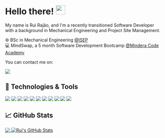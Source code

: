 
# Hello there! <img src="https://raw.githubusercontent.com/MartinHeinz/MartinHeinz/master/wave.gif" width="30px" height="30px" />

My name is Rui Rajão, and I'm a recently transitioned Software Developer with a background in Mechanical Engineering and Project Site Management.

:gear: BSc in Mechanical Engineering [@ISEP](https://www.isep.ipp.pt/) <br />
:computer: MindSwap, a 5 month Software Development Bootcamp  [@Mindera Code Academy](https://minderacodeacademy.com/) <br />

You can contact me on:
<!--- Github and mail:to --->
<a href="https://www.linkedin.com/in/rui-rajao//">
<img src="https://camo.githubusercontent.com/a80d00f23720d0bc9f55481cfcd77ab79e141606829cf16ec43f8cacc7741e46/68747470733a2f2f696d672e736869656c64732e696f2f62616467652f4c696e6b6564496e2d3030373742353f7374796c653d666f722d7468652d6261646765266c6f676f3d6c696e6b6564696e266c6f676f436f6c6f723d7768697465"/>
</a>

[//]: # (<a href="mailto:ruijmrajao@gmail.com?cc=ruijmrajao@gmail.com">)

[//]: # (  <img src="https://camo.githubusercontent.com/571384769c09e0c66b45e39b5be70f68f552db3e2b2311bc2064f0d4a9f5983b/68747470733a2f2f696d672e736869656c64732e696f2f62616467652f476d61696c2d4431343833363f7374796c653d666f722d7468652d6261646765266c6f676f3d676d61696c266c6f676f436f6c6f723d7768697465"/>)

[//]: # (</a>)

## 🔧 Technologies & Tools

<p>

  <!--- OS --->
[//]: # (  <img src="https://img.shields.io/badge/unix-FCC624?style=for-the-badge&logo=apple&logoColor=black">)

  <!--- Programming languages --->
  <img src="https://img.shields.io/badge/Java-ED8B00?style=for-the-badge&logo=java&logoColor=white">
  <img src="https://img.shields.io/badge/JavaScript-F7DF1E?style=for-the-badge&logo=javascript&logoColor=black">
  
<!--- Editors --->
  <img src="https://img.shields.io/badge/IntelliJ_IDEA-000000.svg?style=for-the-badge&logo=intellij-idea&logoColor=white">
  <img src="https://img.shields.io/badge/Visual_Studio_Code-0078D4?style=for-the-badge&logo=visual%20studio%20code&logoColor=white">
  
  <!--- Tools --->   
  <img src="https://img.shields.io/badge/GitHub-100000?style=for-the-badge&logo=github&logoColor=white">
  <img src="https://img.shields.io/badge/Spring-6DB33F?style=for-the-badge&logo=spring&logoColor=white">
  <img src="https://img.shields.io/badge/Docker-2496ED?style=for-the-badge&logo=docker&logoColor=white">
  <img src="https://img.shields.io/badge/MySQL-00000F?style=for-the-badge&logo=mysql&logoColor=white">

  <!--- Other tools, FE --->
  <img src="https://img.shields.io/badge/React-20232A?style=for-the-badge&logo=react&logoColor=61DAFB">
  <img src="https://img.shields.io/badge/HTML-239120?style=for-the-badge&logo=html5&logoColor=white">
  <img src="https://img.shields.io/badge/CSS-239120?&style=for-the-badge&logo=css3&logoColor=white">


</p>

## 📈 GitHub Stats

<a href="https://github.com/RuiRajao/RuiRajao">
  <img align="center" src="https://github-readme-stats.vercel.app/api/top-langs/?username=ruirajao&hide=html,Dockerfile,text,css&title_color=ffffff&text_color=c9cacc&icon_color=2bbc8a&bg_color=1d1f21&langs_count=2&hide_progress=true" />
</a>
<a href="https://github.com/RuiRajao/RuiRajao">
  <img align="center" src="https://github-readme-stats.vercel.app/api?username=ruirajao&show_icons=true&line_height=27&count_private=true&title_color=ffffff&text_color=c9cacc&icon_color=2bbc8a&bg_color=1d1f21" alt="Rui's GitHub Stats" />
</a>

[//]: # (<a href="https://github.com/ruirajao/blockbuster-simulator-imdb-springboot">)

[//]: # (  <img align="center" src="https://github-readme-stats.vercel.app/api/pin/?username=ruirajao&repo=blockbuster-simulator-imdb-springboot&title_color=ffffff&text_color=c9cacc&icon_color=2bbc8a&bg_color=1d1f21" />)

[//]: # (</a>)

[//]: # ()
[//]: # (<a href="https://github.com/ruirajao/connect-four-game-mpserver">)

[//]: # (  <img align="center" src="https://github-readme-stats.vercel.app/api/pin/?username=ruirajao&repo=connect-four-game-mpserver&title_color=ffffff&text_color=c9cacc&icon_color=2bbc8a&bg_color=1d1f21" />)

[//]: # (</a>    )

<!--Credit to where it's due-->

<!-- Resources -->
<!-- Icons: https://simpleicons.org/ -->
<!-- GitHub Stats: https://github.com/anuraghazra/github-readme-stats -->
<!-- Emojis: https://emojipedia.org/emoji/ -->
<!-- HTML Emojis: https://www.fileformat.info/index.htm -->
<!-- Shields: https://shields.io/ -->
<!-- Awesome GitHub Profile README: https://github.com/abhisheknaiidu/awesome-github-profile-readme -->
